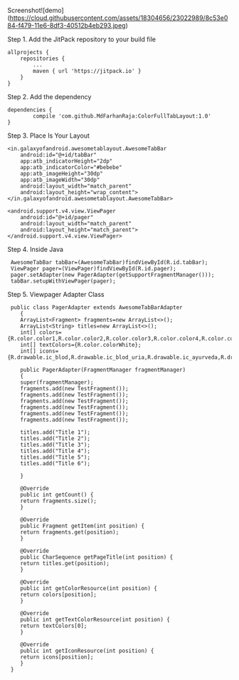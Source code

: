 Screenshot![demo] (https://cloud.githubusercontent.com/assets/18304656/23022989/8c53e084-f479-11e6-8df3-40512b4eb293.jpeg)


Step 1. Add the JitPack repository to your build file

	allprojects {
		repositories {
			...
			maven { url 'https://jitpack.io' }
		}
	}
  
Step 2. Add the dependency

	dependencies {
	        compile 'com.github.MdFarhanRaja:ColorFullTabLayout:1.0'
	}

Step 3. Place Is Your Layout

    <in.galaxyofandroid.awesometablayout.AwesomeTabBar
        android:id="@+id/tabBar"
        app:atb_indicatorHeight="2dp"
        app:atb_indicatorColor="#bebebe"
        app:atb_imageHeight="30dp"
        app:atb_imageWidth="30dp"
        android:layout_width="match_parent"
        android:layout_height="wrap_content">
    </in.galaxyofandroid.awesometablayout.AwesomeTabBar>

    <android.support.v4.view.ViewPager
        android:id="@+id/pager"
        android:layout_width="match_parent"
        android:layout_height="match_parent">
    </android.support.v4.view.ViewPager>
    
 Step 4. Inside Java
    
     AwesomeTabBar tabBar=(AwesomeTabBar)findViewById(R.id.tabBar);
     ViewPager pager=(ViewPager)findViewById(R.id.pager);
     pager.setAdapter(new PagerAdapter(getSupportFragmentManager()));
     tabBar.setupWithViewPager(pager);
        
 Step 5. Viewpager Adapter Class
     
     public class PagerAdapter extends AwesomeTabBarAdapter
		{
    	ArrayList<Fragment> fragments=new ArrayList<>();
    	ArrayList<String> titles=new ArrayList<>();
    	int[] colors={R.color.color1,R.color.color2,R.color.color3,R.color.color4,R.color.color5,R.color.color6};
    	int[] textColors={R.color.colorWhite};
    	int[] icons={R.drawable.ic_blod,R.drawable.ic_blod_uria,R.drawable.ic_ayurveda,R.drawable.ic_complete_blod,R.drawable.ic_body_message,R.drawable.ic_cardiologist};

    	public PagerAdapter(FragmentManager fragmentManager)
    	{
        super(fragmentManager);
        fragments.add(new TestFragment());
        fragments.add(new TestFragment());
        fragments.add(new TestFragment());
        fragments.add(new TestFragment());
        fragments.add(new TestFragment());
        fragments.add(new TestFragment());

        titles.add("Title 1");
        titles.add("Title 2");
        titles.add("Title 3");
        titles.add("Title 4");
        titles.add("Title 5");
        titles.add("Title 6");

    	}

    	@Override
    	public int getCount() {
        return fragments.size();
    	}

    	@Override
    	public Fragment getItem(int position) {
        return fragments.get(position);
    	}

    	@Override
    	public CharSequence getPageTitle(int position) {
        return titles.get(position);
    	}

    	@Override
    	public int getColorResource(int position) {
        return colors[position];
    	}

    	@Override
    	public int getTextColorResource(int position) {
        return textColors[0];
    	}

    	@Override
    	public int getIconResource(int position) {
        return icons[position];
    	}
	 }
